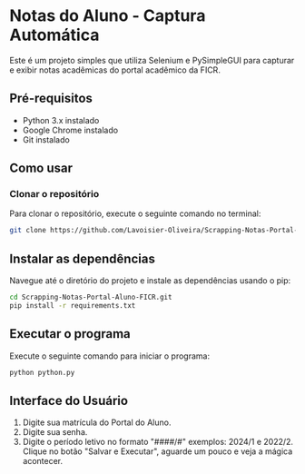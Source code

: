 # Notas do Aluno - Captura Automática

Este é um projeto simples que utiliza Selenium e PySimpleGUI para capturar e exibir notas acadêmicas do portal acadêmico da FICR.

## Pré-requisitos

- Python 3.x instalado
- Google Chrome instalado
- Git instalado

## Como usar

### Clonar o repositório

Para clonar o repositório, execute o seguinte comando no terminal:

```bash
git clone https://github.com/Lavoisier-Oliveira/Scrapping-Notas-Portal-Aluno-FICR.git
```

## Instalar as dependências
Navegue até o diretório do projeto e instale as dependências usando o pip:

```bash
cd Scrapping-Notas-Portal-Aluno-FICR.git
pip install -r requirements.txt
```

## Executar o programa
Execute o seguinte comando para iniciar o programa:
```bash
python python.py
```

## Interface do Usuário

1. Digite sua matrícula do Portal do Aluno.
2. Digite sua senha.
3. Digite o período letivo no formato "####/#" exemplos: 2024/1 e 2022/2.
Clique no botão "Salvar e Executar", aguarde um pouco e veja a mágica acontecer.
